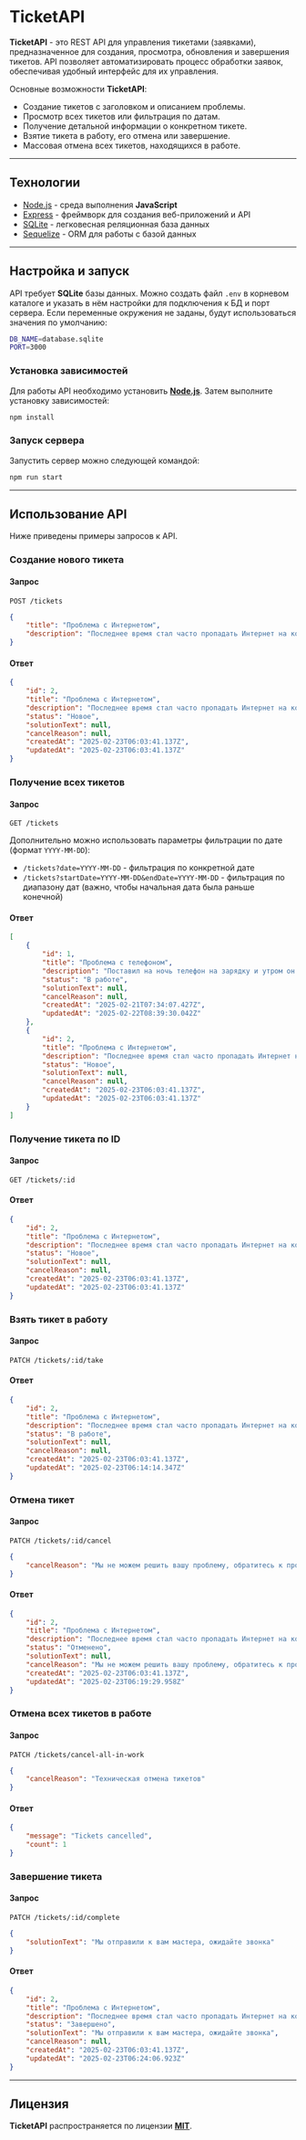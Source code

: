 # TicketAPI

**TicketAPI** - это REST API для управления тикетами (заявками), предназначенное для создания, просмотра, обновления и завершения тикетов. API позволяет автоматизировать процесс обработки заявок, обеспечивая удобный интерфейс для их управления.

Основные возможности **TicketAPI**:

- Создание тикетов с заголовком и описанием проблемы.
- Просмотр всех тикетов или фильтрация по датам.
- Получение детальной информации о конкретном тикете.
- Взятие тикета в работу, его отмена или завершение.
- Массовая отмена всех тикетов, находящихся в работе.

---

## Технологии

- [Node.js](https://nodejs.org/en/) - среда выполнения **JavaScript**
- [Express](https://expressjs.com/) - фреймворк для создания веб-приложений и API
- [SQLite](https://www.sqlite.org/) - легковесная реляционная база данных
- [Sequelize](https://sequelize.org/) - ORM для работы с базой данных

---

## Настройка и запуск

API требует **SQLite** базы данных. Можно создать файл `.env` в корневом каталоге и указать в нём настройки для подключения к БД и порт сервера. Если переменные окружения не заданы, будут использоваться значения по умолчанию:

```bash
DB_NAME=database.sqlite
PORT=3000
```

### Установка зависимостей

Для работы API необходимо установить [**Node.js**](https://nodejs.org/en/). Затем выполните установку зависимостей:

```bash
npm install
```

### Запуск сервера

Запустить сервер можно следующей командой:

```bash
npm run start
```

---

## Использование API

Ниже приведены примеры запросов к API.

### Создание нового тикета

#### Запрос

`POST /tickets`

```json
{
    "title": "Проблема с Интернетом",
    "description": "Последнее время стал часто пропадать Интернет на компьютере"
}
```

#### Ответ

```json
{
    "id": 2,
    "title": "Проблема с Интернетом",
    "description": "Последнее время стал часто пропадать Интернет на компьютере",
    "status": "Новое",
    "solutionText": null,
    "cancelReason": null,
    "createdAt": "2025-02-23T06:03:41.137Z",
    "updatedAt": "2025-02-23T06:03:41.137Z"
}
```

### Получение всех тикетов

#### Запрос

`GET /tickets`

Дополнительно можно использовать параметры фильтрации по дате (формат `YYYY-MM-DD`):
- `/tickets?date=YYYY-MM-DD` - фильтрация по конкретной дате
- `/tickets?startDate=YYYY-MM-DD&endDate=YYYY-MM-DD` - фильтрация по диапазону дат (важно, чтобы начальная дата была раньше конечной)

#### Ответ

```json
[
    {
        "id": 1,
        "title": "Проблема с телефоном",
        "description": "Поставил на ночь телефон на зарядку и утром он перестал включаться",
        "status": "В работе",
        "solutionText": null,
        "cancelReason": null,
        "createdAt": "2025-02-21T07:34:07.427Z",
        "updatedAt": "2025-02-22T08:39:30.042Z"
    },
    {
        "id": 2,
        "title": "Проблема с Интернетом",
        "description": "Последнее время стал часто пропадать Интернет на компьютере",
        "status": "Новое",
        "solutionText": null,
        "cancelReason": null,
        "createdAt": "2025-02-23T06:03:41.137Z",
        "updatedAt": "2025-02-23T06:03:41.137Z"
    }
]
```

### Получение тикета по ID

#### Запрос

`GET /tickets/:id`

#### Ответ

```json
{
    "id": 2,
    "title": "Проблема с Интернетом",
    "description": "Последнее время стал часто пропадать Интернет на компьютере",
    "status": "Новое",
    "solutionText": null,
    "cancelReason": null,
    "createdAt": "2025-02-23T06:03:41.137Z",
    "updatedAt": "2025-02-23T06:03:41.137Z"
}
```

### Взять тикет в работу

#### Запрос

`PATCH /tickets/:id/take`

#### Ответ

```json
{
    "id": 2,
    "title": "Проблема с Интернетом",
    "description": "Последнее время стал часто пропадать Интернет на компьютере",
    "status": "В работе",
    "solutionText": null,
    "cancelReason": null,
    "createdAt": "2025-02-23T06:03:41.137Z",
    "updatedAt": "2025-02-23T06:14:14.347Z"
}
```

### Отмена тикет

#### Запрос

`PATCH /tickets/:id/cancel`

```json
{
    "cancelReason": "Мы не можем решить вашу проблему, обратитесь к провайдеру"
}
```

#### Ответ

```json
{
    "id": 2,
    "title": "Проблема с Интернетом",
    "description": "Последнее время стал часто пропадать Интернет на компьютере",
    "status": "Отменено",
    "solutionText": null,
    "cancelReason": "Мы не можем решить вашу проблему, обратитесь к провайдеру",
    "createdAt": "2025-02-23T06:03:41.137Z",
    "updatedAt": "2025-02-23T06:19:29.958Z"
}
```

### Отмена всех тикетов в работе

#### Запрос

`PATCH /tickets/cancel-all-in-work`

```json
{
    "cancelReason": "Техническая отмена тикетов"
}
```

#### Ответ

```json
{
    "message": "Tickets cancelled",
    "count": 1
}
```

### Завершение тикета

#### Запрос

`PATCH /tickets/:id/complete`

```json
{
    "solutionText": "Мы отправили к вам мастера, ожидайте звонка"
}
```

#### Ответ

```json
{
    "id": 2,
    "title": "Проблема с Интернетом",
    "description": "Последнее время стал часто пропадать Интернет на компьютере",
    "status": "Завершено",
    "solutionText": "Мы отправили к вам мастера, ожидайте звонка",
    "cancelReason": null,
    "createdAt": "2025-02-23T06:03:41.137Z",
    "updatedAt": "2025-02-23T06:24:06.923Z"
}
```

---

## Лицензия

**TicketAPI** распространяется по лицензии [**MIT**](https://opensource.org/license/mit/).
